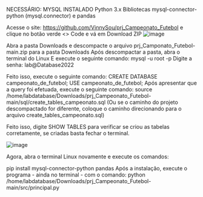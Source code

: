 

NECESSÁRIO:
MYSQL INSTALADO
Python 3.x
Bibliotecas mysql-connector-python (mysql.connector) e pandas

Acesse o site: https://github.com/VinnySou/prj_Campeonato_Futebol e clique no botão verde <> Code e vá em Download ZIP
![image](https://github.com/user-attachments/assets/84a3e392-d900-4a74-855c-71a7893f37e9)

Abra a pasta Downloads e descompacte o arquivo prj_Camponato_Futebol-main.zip para a pasta Downloads
Após descompactar a pasta, abra o terminal do Linux
E execute o seguinte comando: 
    mysql -u root -p
Digite a senha: lab@Database2022

Feito isso, execute o seguinte comando:
CREATE DATABASE campeonato_de_futebol;
USE campeonato_de_futebol;
Após apresentar que a query foi efetuada, execute o seguinte comando:
source /home/labdatabase/Downloads/prj_Campeonato_Futebol-main/sql/create_tables_campeonato.sql (Ou se o caminho do projeto descompactado for diferente, coloque o caminho direcionando para o arquivo create_tables_campeonato.sql)


Feito isso, digite SHOW TABLES para verificar se criou as tabelas corretamente, se criadas basta fechar o terminal. 

![image](https://github.com/user-attachments/assets/0af1d231-c66e-41ea-ac86-e414d8e26511)


Agora, abra o terminal Linux novamente e execute os comandos:

pip install mysql-connector-python pandas
 Após a instalação, execute o programa - ainda no terminal - com o comando: 
 python /home/labdatabase/Downloads/prj_Campeonato_Futebol-main/src/principal.py
 
